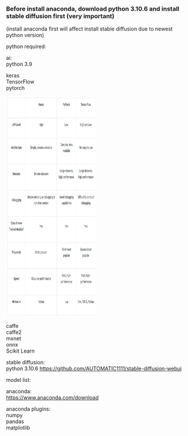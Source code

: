 ### Before install anaconda, download python 3.10.6 and install stable diffusion first (very important)
(install anaconda first will affect install stable diffusion due to newest python version)

python required:  

ai:  
python 3.9  

keras  
TensorFlow  
pytorch  

<div>
<img src="https://github.com/kitleong97/software/blob/main/python_application/1%20NKBNWP3arktKZEOrcxojDA.webp" width="49%" height="600px" alt="ai frameworks" >  
</div>

caffe  
caffe2  
mxnet  
onnx  
Scikit Learn



stable diffusion:  
python 3.10.6 
https://github.com/AUTOMATIC1111/stable-diffusion-webui  

model list:





anaconda:  
https://www.anaconda.com/download  

anaconda plugins:  
numpy  
pandas  
matplotlib  

